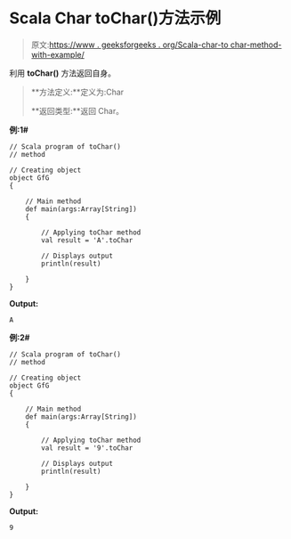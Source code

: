 # Scala Char toChar()方法示例

> 原文:[https://www . geeksforgeeks . org/Scala-char-to char-method-with-example/](https://www.geeksforgeeks.org/scala-char-tochar-method-with-example/)

利用 **toChar()** 方法返回自身。

> **方法定义:**定义为:Char
> 
> **返回类型:**返回 Char。

**例:1#**

```
// Scala program of toChar()
// method

// Creating object
object GfG
{ 

    // Main method
    def main(args:Array[String])
    {

        // Applying toChar method
        val result = 'A'.toChar

        // Displays output
        println(result)

    }
} 
```

**Output:**

```
A

```

**例:2#**

```
// Scala program of toChar()
// method

// Creating object
object GfG
{ 

    // Main method
    def main(args:Array[String])
    {

        // Applying toChar method
        val result = '9'.toChar

        // Displays output
        println(result)

    }
} 
```

**Output:**

```
9

```